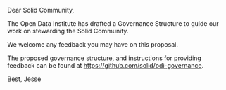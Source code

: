 Dear Solid Community,

The Open Data Institute has drafted a Governance Structure to guide our work on stewarding the Solid Community.

We welcome any feedback you may have on this proposal.

The proposed governance structure, and instructions for providing feedback can be found at https://github.com/solid/odi-governance.

Best,
Jesse
